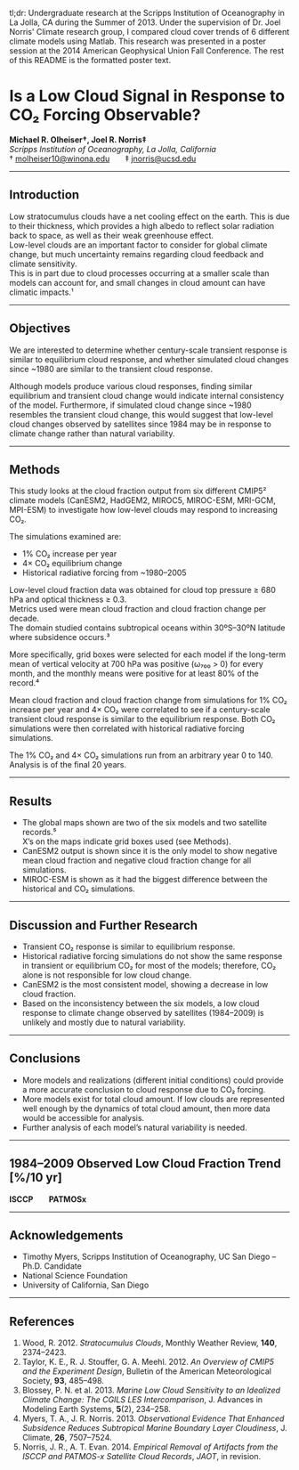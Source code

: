 tl;dr: Undergraduate research at the Scripps Institution of Oceanography in La Jolla, CA during the Summer of 2013.
Under the supervision of Dr. Joel Norris' Climate research group, I compared cloud cover trends of 6 different climate models using Matlab. 
This research was presented in a poster session at the 2014 American Geophysical Union Fall Conference. 
The rest of this README is the formatted poster text. 


# Is a Low Cloud Signal in Response to CO₂ Forcing Observable?

**Michael R. Olheiser†, Joel R. Norris‡**  
*Scripps Institution of Oceanography, La Jolla, California*  
† molheiser10@winona.edu  ‡ jnorris@ucsd.edu  

---

## Introduction
Low stratocumulus clouds have a net cooling effect on the earth. This is due to their thickness, which provides a high albedo to reflect solar radiation back to space, as well as their weak greenhouse effect.  
Low-level clouds are an important factor to consider for global climate change, but much uncertainty remains regarding cloud feedback and climate sensitivity.  
This is in part due to cloud processes occurring at a smaller scale than models can account for, and small changes in cloud amount can have climatic impacts.¹  

---

## Objectives
We are interested to determine whether century-scale transient response is similar to equilibrium cloud response, and whether simulated cloud changes since ~1980 are similar to the transient cloud response.  

Although models produce various cloud responses, finding similar equilibrium and transient cloud change would indicate internal consistency of the model. Furthermore, if simulated cloud change since ~1980 resembles the transient cloud change, this would suggest that low-level cloud changes observed by satellites since 1984 may be in response to climate change rather than natural variability.  

---

## Methods
This study looks at the cloud fraction output from six different CMIP5² climate models (CanESM2, HadGEM2, MIROC5, MIROC-ESM, MRI-GCM, MPI-ESM) to investigate how low-level clouds may respond to increasing CO₂.  

The simulations examined are:
- 1% CO₂ increase per year  
- 4× CO₂ equilibrium change  
- Historical radiative forcing from ~1980–2005  

Low-level cloud fraction data was obtained for cloud top pressure ≥ 680 hPa and optical thickness ≥ 0.3.  
Metrics used were mean cloud fraction and cloud fraction change per decade.  
The domain studied contains subtropical oceans within 30ºS–30ºN latitude where subsidence occurs.³  

More specifically, grid boxes were selected for each model if the long-term mean of vertical velocity at 700 hPa was positive (ω₇₀₀ > 0) for every month, and the monthly means were positive for at least 80% of the record.⁴  

Mean cloud fraction and cloud fraction change from simulations for 1% CO₂ increase per year and 4× CO₂ were correlated to see if a century-scale transient cloud response is similar to the equilibrium response. Both CO₂ simulations were then correlated with historical radiative forcing simulations.  

The 1% CO₂ and 4× CO₂ simulations run from an arbitrary year 0 to 140.  
Analysis is of the final 20 years.  

---

## Results
- The global maps shown are two of the six models and two satellite records.⁵  
  X’s on the maps indicate grid boxes used (see Methods).  
- CanESM2 output is shown since it is the only model to show negative mean cloud fraction and negative cloud fraction change for all simulations.  
- MIROC-ESM is shown as it had the biggest difference between the historical and CO₂ simulations.  

---

## Discussion and Further Research
- Transient CO₂ response is similar to equilibrium response.  
- Historical radiative forcing simulations do not show the same response in transient or equilibrium CO₂ for most of the models; therefore, CO₂ alone is not responsible for low cloud change.  
- CanESM2 is the most consistent model, showing a decrease in low cloud fraction.  
- Based on the inconsistency between the six models, a low cloud response to climate change observed by satellites (1984–2009) is unlikely and mostly due to natural variability.  

---

## Conclusions
- More models and realizations (different initial conditions) could provide a more accurate conclusion to cloud response due to CO₂ forcing.  
- More models exist for total cloud amount. If low clouds are represented well enough by the dynamics of total cloud amount, then more data would be accessible for analysis.  
- Further analysis of each model’s natural variability is needed.  

---

## 1984–2009 Observed Low Cloud Fraction Trend [%/10 yr]
**ISCCP**  **PATMOSx**

---

## Acknowledgements
- Timothy Myers, Scripps Institution of Oceanography, UC San Diego – Ph.D. Candidate  
- National Science Foundation  
- University of California, San Diego  

---

## References
1. Wood, R. 2012. *Stratocumulus Clouds*, Monthly Weather Review, **140**, 2374–2423.  
2. Taylor, K. E., R. J. Stouffer, G. A. Meehl. 2012. *An Overview of CMIP5 and the Experiment Design*, Bulletin of the American Meteorological Society, **93**, 485–498.  
3. Blossey, P. N. et al. 2013. *Marine Low Cloud Sensitivity to an Idealized Climate Change: The CGILS LES Intercomparison*, J. Advances in Modeling Earth Systems, **5**(2), 234–258.  
4. Myers, T. A., J. R. Norris. 2013. *Observational Evidence That Enhanced Subsidence Reduces Subtropical Marine Boundary Layer Cloudiness*, J. Climate, **26**, 7507–7524.  
5. Norris, J. R., A. T. Evan. 2014. *Empirical Removal of Artifacts from the ISCCP and PATMOS-x Satellite Cloud Records*, *JAOT*, in revision.  
